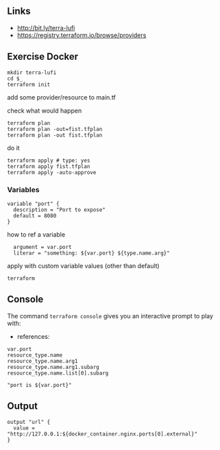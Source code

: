 


## Links

- http://bit.ly/terra-lufi
- https://registry.terraform.io/browse/providers


## Exercise Docker

```
mkdir terra-lufi
cd $_
terraform init
```

add some provider/resource to main.tf

check what would happen
```
terraform plan
terraform plan -out=fist.tfplan
terraform plan -out fist.tfplan
```

do it
```
terraform apply # type: yes
terraform apply fist.tfplan
terraform apply -auto-approve
```

### Variables

```
variable "port" {
  description = "Port to expose"
  default = 8080
}
```

how to ref a variable

```
  argument = var.port
  literar = "something: ${var.port} ${type.name.arg}"
```


apply with custom variable values (other than default)
```
terraform
```

## Console

The command `terraform console` gives you an interactive prompt to play with:
- references:
```
var.port
resource_type.name
resource_type.name.arg1
resource_type.name.arg1.subarg
resource_type.name.list[0].subarg

"port is ${var.port}"
```

## Output

```
output "url" {
  value = "http://127.0.0.1:${docker_container.nginx.ports[0].external}"
}
```